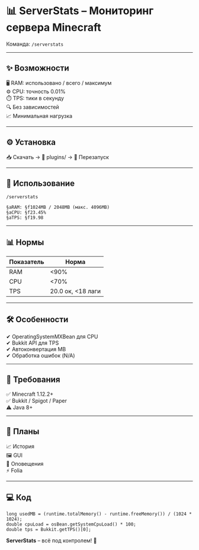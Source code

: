 # 📊 ServerStats – Мониторинг сервера Minecraft

Команда: `/serverstats`

---

## ✨ Возможности
🖥️ RAM: использовано / всего / максимум  
⚙️ CPU: точность 0.01%  
⏱️ TPS: тики в секунду  
🔍 Без зависимостей  
📈 Минимальная нагрузка

---

## ⚙️ Установка
📥 Скачать → 📂 plugins/ → 🔄 Перезапуск

---

## 📖 Использование
`/serverstats`

```
§aRAM: §f1024MB / 2048MB (макс. 4096MB)
§aCPU: §f23.45%
§aTPS: §f19.98
```

---

## 📊 Нормы
| Показатель | Норма |
|------------|-------|
| RAM        | <90%  |
| CPU        | <70%  |
| TPS        | 20.0 ок, <18 лаги |

---

## 🛠️ Особенности
✔ OperatingSystemMXBean для CPU  
✔ Bukkit API для TPS  
✔ Автоконвертация MB  
✔ Обработка ошибок (N/A)

---

## 📌 Требования
✅ Minecraft 1.12.2+  
✅ Bukkit / Spigot / Paper  
⚠️ Java 8+

---

## 🔄 Планы
📈 История  
🖼️ GUI  
🔔 Оповещения  
⚡ Folia

---

## 💻 Код
```
long usedMB = (runtime.totalMemory() - runtime.freeMemory()) / (1024 * 1024);
double cpuLoad = osBean.getSystemCpuLoad() * 100;
double tps = Bukkit.getTPS()[0];
```

**ServerStats** – всё под контролем! 🚀
